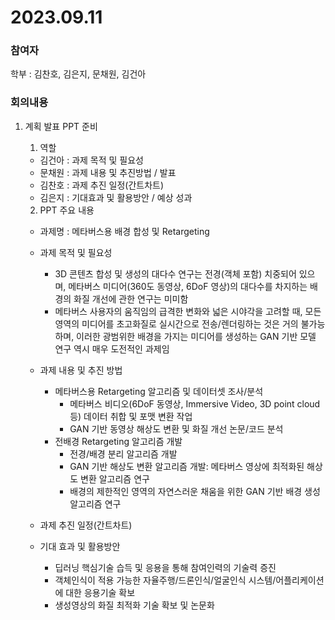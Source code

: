 # 2023.09.11

### 참여자 

학부 : 김찬호, 김은지, 문채원, 김건아

### 회의내용

1. 계획 발표 PPT 준비

    1. 역할
    - 김건아 : 과제 목적 및 필요성
    - 문채원 : 과제 내용 및 추진방법 / 발표 
    - 김찬호 : 과제 추진 일정(간트차트)
    - 김은지 : 기대효과 및 활용방안 / 예상 성과

    2. PPT 주요 내용
    * 과제명 : 메타버스용 배경 합성 및 Retargeting
    
    * 과제 목적 및 필요성 
        - 3D 콘텐츠 합성 및 생성의 대다수 연구는 전경(객체 포함) 치중되어 있으며, 메타버스 미디어(360도 동영상, 6DoF 영상)의 대다수를 차지하는 배경의 화질 개선에 관한 연구는 미미함
        - 메타버스 사용자의 움직임의 급격한 변화와 넓은 시야각을 고려할 때, 모든 영역의 미디어를 초고화질로 실시간으로 전송/렌더링하는 것은 거의 불가능하며, 이러한 광범위한 배경을 가지는 미디어를 생성하는 GAN 기반 모델 연구 역시 매우 도전적인 과제임

    * 과제 내용 및 추진 방법
        - 메타버스용 Retargeting 알고리즘 및 데이터셋 조사/분석
            - 메타버스 비디오(6DoF 동영상, Immersive Video, 3D point cloud 등) 데이터 취합 및 포맷 변환 작업
            - GAN 기반 동영상 해상도 변환 및 화질 개선 논문/코드 분석
        - 전배경 Retargeting 알고리즘 개발
            - 전경/배경 분리 알고리즘 개발
            - GAN 기반 해상도 변환 알고리즘 개발: 메타버스 영상에 최적화된 해상도 변환 알고리즘 연구
            - 배경의 제한적인 영역의 자연스러운 채움을 위한 GAN 기반 배경 생성 알고리즘 연구

    * 과제 추진 일정(간트차트)
    

    * 기대 효과 및 활용방안
        - 딥러닝 핵심기술 습득 및 응용을 통해 참여인력의 기술력 증진
        - 객체인식이 적용 가능한 자율주행/드론인식/얼굴인식 시스템/어플리케이션에 대한 응용기술 확보
        - 생성영상의 화질 최적화 기술 확보 및 논문화